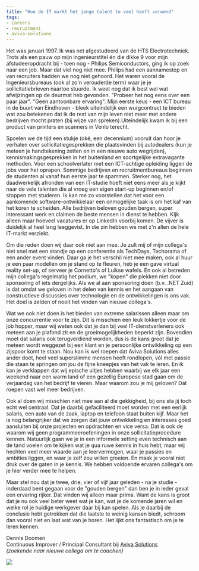 ```yaml
---
title: "Hoe de IT markt het jonge talent te veel heeft verwend"
tags:
- careers
- recruitment
- aviva-solutions
---
```


Het was januari 1997. Ik was net afgestudeerd van de HTS Electrotechniek. Trots als een pauw op mijn ingenieurstitel én die dikke 9 voor mijn afstudeeropdracht bij - toen nog - Philips Semiconductors, ging ik op zoek naar een job. Maar dat viel nog niet mee. Philips had een aannamestop en van recruiters hadden we nog niet gehoord. Het waren vooral de Ingenieursbureaus (ook al zo'n verouderde term) waar je je sollicitatiebrieven naartoe stuurde. Ik weet nog dat ik best wel wat afwijzingen op de deurmat heb gevonden. "Probeer het nog eens over een paar jaar". "Geen aantoonbare ervaring". Mijn eerste keus - een ICT bureau in de buurt van Eindhoven - bleek uiteindelijk een wurgcontract te bieden wat zou betekenen dat ik de rest van mijn leven niet meer met andere bedrijven mocht praten (bij wijze van spreken).Uiteindelijk kwam ik bij een product van printers en scanners in Venlo terecht. 

Spoelen we de tijd een stukje (oké, een decennium) vooruit dan hoor je verhalen over sollicitatiegesprekken die plaatsvinden bij autodealers (kun je meteen je handtekening zetten en in een nieuwe auto wegrijden), kennismakingsgesprekken in het buitenland en soortgelijke extravagante methoden. Voor een schoolverlater met een ICT-achtige opleiding liggen de jobs voor het oprapen. Sommige bedrijven en recruitmentbureaus beginnen de studenten al vanaf hun eerste jaar te spammen. Sterker nog, het daadwerkelijk afronden van een IT-studie hoeft niet eens meer als je kijkt naar de vele talenten die al vroeg een eigen start-up beginnen en/of stoppen met studeren. Ik kan me zo voorstellen dat het voor een aankomende software-ontwikkelaar een onmogelijke taak is om het kaf van het koren te scheiden. Alle bedrijven beloven gouden bergen, super interessant werk en claimen de beste mensen in dienst te hebben. Kijk alleen maar hoeveel vacatures er op LinkedIn voorbij komen. De vijver is duidelijk al heel lang leeggevist. In die zin hebben we met z'n allen de hele IT-markt verziekt.

Om die reden doen wij daar ook niet aan mee. Je zult mij of mijn collega's niet snel met een standje op een conferentie als TechDays, Techorama of een ander event vinden. Daar ga je het verschil niet mee maken, ook al huur je een paar modellen om je stand op te fleuren, heb je een gave virtual reality set-up, of serveer je Cornetto's of Luikse wafels. En ook al betreden mijn collega's regelmatig het podium, we "kopen" die plekken niet door sponsoring of iets dergelijks. Als we al aan sponsoring doen (b.v. .NET Zuid) is dat omdat we geloven in het delen van kennis en het aangaan van constructieve discussies over technologie en de ontwikkelingen is ons vak. Het doel is zelden of nooit het vinden van nieuwe collega's.

Wat we ook niet doen is het bieden van extreme salarissen alleen maar om onze concurrentie voor te zijn. Dit is misschien een leuk lokkertje voor de job hopper, maar wij weten ook dat je dan bij veel IT-dienstverleners ook meteen aan je plafond zit en de groeimogelijkheden beperkt zijn. Bovendien moet dat salaris ook terugverdiend worden, dus is de kans groot dat je meteen wordt weggezet bij een klant en je persoonlijke ontwikkeling op een zijspoor komt te staan. Nou kan ik wel roepen dat Aviva Solutions alles ander doet, heel veel superslimme mensen heeft rondlopen, vól met passie die staan te springen om jou de fijne kneepjes van het vak te leren. En ik kan je verklappen dat wij epische uitjes hebben waarbij we elk jaar een weekend naar een warm land of een gezellig Europese stad gaan om de verjaardag van het bedrijf te vieren. Maar waarom zou je mij geloven? Dat roepen vast wel meer bedrijven.

Ook al doen wij misschien niet mee aan al die gekkigheid, bij ons sta jij toch echt wel centraal. Dat je daarbij gefaciliteerd moet worden met een eerlijk salaris, een auto van de zaak, laptop en telefoon staat buiten kijf. Maar het is nog belangrijker dat we zorgen dat jouw ontwikkeling en interesses goed aansluiten bij onze projecten en opdrachten en vice versa. Dat is ook de waarom wij geen programmeeroefeningen in onze sollicitatieprocedure kennen. Natuurlijk gaan we je in een informele setting even technisch aan de tand voelen om te kijken wat je qua ruwe kennis in huis hebt, maar wij hechten veel meer waarde aan je leervermogen, waar je passies en ambities liggen, en waar je zelf zou willen groeien. En maak je vooral niet druk over de gaten in je kennis. We hebben voldoende ervaren collega's om je hier verder mee te helpen.

Maar stel nou dat je twee, drie, vier of vijf jaar geleden - na je studie - inderdaad bent gegaan voor de "gouden bergen" dan ben je in ieder geval een ervaring rijker. Dat vinden wij alleen maar prima. Want de kans is groot dat je nu ook veel beter weet wat je kan, wat je de komende jaren wil en welke rol je huidige werkgever daar bij kan spelen. Als je daarbij de conclusie hebt getrokken dat die laatste te weinig kansen biedt, schroom dan vooral niet en laat wat van je horen. Het lijkt ons fantastisch om je te leren kennen.

Dennis Doomen  
Continuous Improver / Principal Consultant bij [Aviva Solutions](https://www.avivasolutions.nl/werken-bij/ons-dna)  
_(zoekende naar nieuwe collega om te coachen)_  

<img src="{{ site.url }}{{ site.baseurl }}/assets/images/posts/2018-09-13_team.jpg" class="align-center" />
